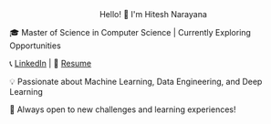 
<div align="center">
  Hello! 👋 I'm Hitesh Narayana
</div>



🎓 Master of Science in Computer Science | Currently Exploring Opportunities

📞 [LinkedIn](https://www.linkedin.com/in/hiteshn007/) | 📄 [Resume](https://tinyurl.com/HiteshNarayana)

💡 Passionate about Machine Learning, Data Engineering, and Deep Learning

🌟 Always open to new challenges and learning experiences!
